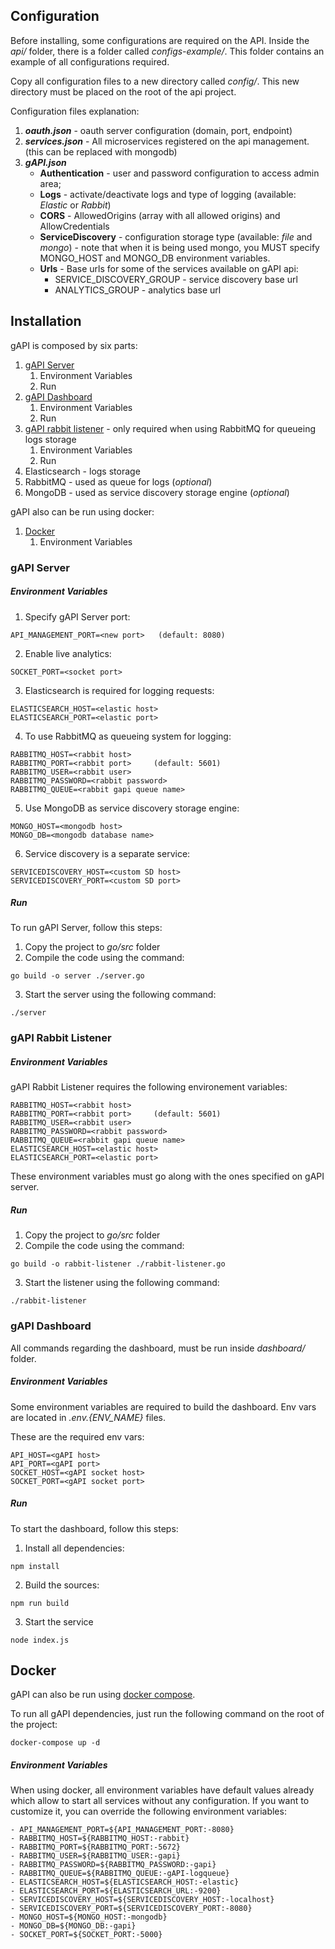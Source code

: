 
## Configuration

Before installing, some configurations are required on the API. Inside the *api/* folder, there is a folder called *configs-example/*. This folder contains an example of all configurations required.

Copy all configuration files to a new directory called *config/*. This new directory must be placed on the root of the api project.


Configuration files explanation:

1. ***oauth.json*** - oauth server configuration (domain, port, endpoint)
2. ***services.json*** - All microservices registered on the api management. (this can be replaced with mongodb)
3. ***gAPI.json*** 
    * **Authentication** - user and password configuration to access admin area;
    * **Logs** - activate/deactivate logs and type of logging (available: *Elastic* or *Rabbit*)
    * **CORS** - AllowedOrigins (array with all allowed origins) and AllowCredentials
    * **ServiceDiscovery** - configuration storage type (available: *file* and *mongo*) - note that when it is being used mongo, you MUST specify MONGO_HOST and MONGO_DB environment variables.
    * **Urls** - Base urls for some of the services available on gAPI api:
        * SERVICE_DISCOVERY_GROUP - service discovery base url
        * ANALYTICS_GROUP - analytics base url

## Installation

gAPI is composed by six parts:

1. [gAPI Server](#gapi-server "gAPI Server")
    1. Environment Variables
    2. Run
2. [gAPI Dashboard](#gapi-dashboard "gAPI Dashboard")
    1. Environment Variables
    2. Run
2. [gAPI rabbit listener](#gapi-rabbit-listener "gAPI rabbit listener") - only required when using RabbitMQ for queueing logs storage
    1. Environment Variables
    2. Run
3. Elasticsearch - logs storage
4. RabbitMQ - used as queue for logs (*optional*)
5. MongoDB - used as service discovery storage engine (*optional*)


gAPI also can be run using docker:

1. [Docker](#docker "gAPI Docker")
    1. Environment Variables

### gAPI Server

##### Environment Variables

1. Specify gAPI Server port:

```
API_MANAGEMENT_PORT=<new port>   (default: 8080)
```

2. Enable live analytics:

```
SOCKET_PORT=<socket port>
```

3. Elasticsearch is required for logging requests:
```
ELASTICSEARCH_HOST=<elastic host>
ELASTICSEARCH_PORT=<elastic port>
```

4. To use RabbitMQ as queueing system for logging:

```
RABBITMQ_HOST=<rabbit host>
RABBITMQ_PORT=<rabbit port>     (default: 5601)
RABBITMQ_USER=<rabbit user>
RABBITMQ_PASSWORD=<rabbit password>
RABBITMQ_QUEUE=<rabbit gapi queue name>
```

5. Use MongoDB as service discovery storage engine:

```
MONGO_HOST=<mongodb host>
MONGO_DB=<mongodb database name>
```


6. Service discovery is a separate service:

```
SERVICEDISCOVERY_HOST=<custom SD host>
SERVICEDISCOVERY_PORT=<custom SD port>
```

##### Run

To run gAPI Server, follow this steps:

1. Copy the project to *go/src* folder
2. Compile the code using the command:

```
go build -o server ./server.go
```

3. Start the server using the following command:

```
./server
```

### gAPI Rabbit Listener

##### Environment Variables

gAPI Rabbit Listener requires the following environement variables:

```
RABBITMQ_HOST=<rabbit host>
RABBITMQ_PORT=<rabbit port>     (default: 5601)
RABBITMQ_USER=<rabbit user>
RABBITMQ_PASSWORD=<rabbit password>
RABBITMQ_QUEUE=<rabbit gapi queue name>
ELASTICSEARCH_HOST=<elastic host>
ELASTICSEARCH_PORT=<elastic port>
```

These environment variables must go along with the ones specified on gAPI server.

##### Run

1. Copy the project to *go/src* folder
2. Compile the code using the command:

```
go build -o rabbit-listener ./rabbit-listener.go 
```

3. Start the listener using the following command:

```
./rabbit-listener
```




### gAPI Dashboard

All commands regarding the dashboard, must be run inside *dashboard/* folder.

##### Environment Variables

Some environment variables are required to build the dashboard. Env vars are located in *.env.{ENV_NAME}* files.

These are the required env vars:

```
API_HOST=<gAPI host>
API_PORT=<gAPI port>
SOCKET_HOST=<gAPI socket host>
SOCKET_PORT=<gAPI socket port>
```

##### Run

To start the dashboard, follow this steps:

1. Install all dependencies:
```
npm install
```

2. Build the sources:
```
npm run build
```

3. Start the service
```
node index.js
```



## Docker

gAPI can also be run using [docker compose](https://docs.docker.com/compose/).


To run all gAPI dependencies, just run the following command on the root of the project:


```
docker-compose up -d
```


##### Environment Variables

When using docker, all environment variables have default values already which allow to start all services without any configuration. 
If you want to customize it, you can override the following environment variables:

```
- API_MANAGEMENT_PORT=${API_MANAGEMENT_PORT:-8080}
- RABBITMQ_HOST=${RABBITMQ_HOST:-rabbit}
- RABBITMQ_PORT=${RABBITMQ_PORT:-5672}
- RABBITMQ_USER=${RABBITMQ_USER:-gapi}
- RABBITMQ_PASSWORD=${RABBITMQ_PASSWORD:-gapi}
- RABBITMQ_QUEUE=${RABBITMQ_QUEUE:-gAPI-logqueue}
- ELASTICSEARCH_HOST=${ELASTICSEARCH_HOST:-elastic}
- ELASTICSEARCH_PORT=${ELASTICSEARCH_URL:-9200}
- SERVICEDISCOVERY_HOST=${SERVICEDISCOVERY_HOST:-localhost}
- SERVICEDISCOVERY_PORT=${SERVICEDISCOVERY_PORT:-8080}
- MONGO_HOST=${MONGO_HOST:-mongodb}
- MONGO_DB=${MONGO_DB:-gapi}
- SOCKET_PORT=${SOCKET_PORT:-5000}
```